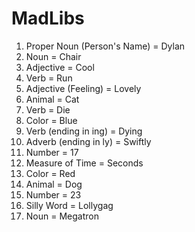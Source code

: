 # MadLibs

1. Proper Noun (Person's Name) = Dylan
2. Noun = Chair
3. Adjective = Cool
4. Verb = Run
5. Adjective (Feeling) = Lovely
6. Animal = Cat
7. Verb = Die
8. Color = Blue
9. Verb (ending in ing) = Dying
10. Adverb (ending in ly) = Swiftly
11. Number = 17
12. Measure of Time = Seconds
13. Color = Red
14. Animal = Dog
15. Number = 23
16. Silly Word = Lollygag
17. Noun = Megatron
